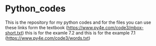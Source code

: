 # Python_codes
This is the repository for my python codes 
and for the files you can use these links form the textbook (https://www.py4e.com/code3/mbox-short.txt) this is for the examle 7.2
 and this is for the example 7.1 (https://www.py4e.com/code3/words.txt)
